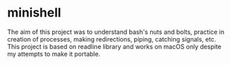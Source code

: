 # minishell
The aim of this project was to understand bash's nuts and bolts, practice in creation of processes, making redirections, piping, catching signals, etc. This project is based on readline library and works on macOS only despite my attempts to make it portable.

